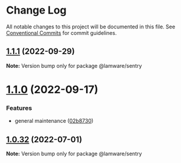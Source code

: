 # Change Log

All notable changes to this project will be documented in this file.
See [Conventional Commits](https://conventionalcommits.org) for commit guidelines.

## [1.1.1](https://github.com/oyed/lamware/compare/@lamware/sentry@1.1.0...@lamware/sentry@1.1.1) (2022-09-29)

**Note:** Version bump only for package @lamware/sentry





# [1.1.0](https://github.com/oyed/lamware/compare/@lamware/sentry@1.0.32...@lamware/sentry@1.1.0) (2022-09-17)


### Features

* general maintenance ([02b8730](https://github.com/oyed/lamware/commit/02b8730fc776181b6be8c8950e17a186380d975e))





## [1.0.32](https://github.com/oyed/lamware/compare/@lamware/sentry@1.0.31...@lamware/sentry@1.0.32) (2022-07-01)

**Note:** Version bump only for package @lamware/sentry
